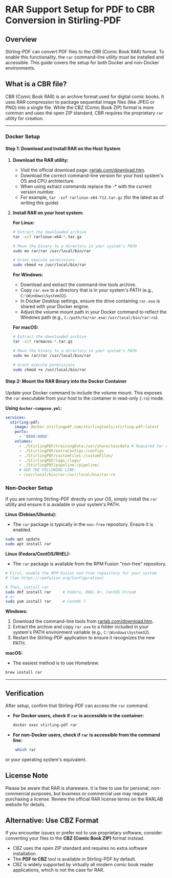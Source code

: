 # RAR Support Setup for PDF to CBR Conversion in Stirling-PDF

## Overview

Stirling-PDF can convert PDF files to the CBR (Comic Book RAR) format. To enable this functionality, the `rar` command-line utility must be installed and accessible. This guide covers the setup for both Docker and non-Docker environments.


## What is a CBR file?

CBR (Comic Book RAR) is an archive format used for digital comic books. It uses RAR compression to package sequential image files (like JPEG or PNG) into a single file. While the CBZ (Comic Book ZIP) format is more common and uses the open ZIP standard, CBR requires the proprietary `rar` utility for creation.

-----

### Docker Setup

#### Step 1: Download and Install RAR on the Host System

1.  **Download the RAR utility:**

    * Visit the official download page: [rarlab.com/download.htm](https://www.rarlab.com/download.htm).
    * Download the correct command-line version for your host system's OS and CPU architecture.
    * When using extract commands replace the -* with the current version number.
    * For example, `tar -xzf rarlinux-x64-712.tar.gz` (for the latest as of writing this guide)

2.  **Install RAR on your host system:**

    **For Linux:**

    ```bash
    # Extract the downloaded archive
    tar -xzf rarlinux-x64-*.tar.gz

    # Move the binary to a directory in your system's PATH
    sudo mv rar/rar /usr/local/bin/rar

    # Grant execute permissions
    sudo chmod +x /usr/local/bin/rar
    ```

    **For Windows:**

    * Download and extract the command-line tools archive.
    * Copy `rar.exe` to a directory that is in your system's PATH (e.g., `C:\Windows\System32`).
    * In Docker Desktop settings, ensure the drive containing `rar.exe` is shared with your Docker engine.
    * Adjust the volume mount path in your Docker command to reflect the Windows path (e.g., `C:/path/to/rar.exe:/usr/local/bin/rar:ro`).

    **For macOS:**

    ```bash
    # Extract the downloaded archive
    tar -xzf rarmacos-*.tar.gz

    # Move the binary to a directory in your system's PATH
    sudo mv rar/rar /usr/local/bin/rar

    # Grant execute permissions
    sudo chmod +x /usr/local/bin/rar
    ```

#### Step 2: Mount the RAR Binary into the Docker Container

Update your Docker command to include the volume mount. This exposes the `rar` executable from your host to the container in read-only (`:ro`) mode.

**Using `docker-compose.yml`:**

```yaml
services:
  stirling-pdf:
    image: docker.stirlingpdf.com/stirlingtools/stirling-pdf:latest
    ports:
      - '8080:8080'
    volumes:
      - ./StirlingPDF/trainingData:/usr/share/tessdata # Required for extra OCR languages
      - ./StirlingPDF/extraConfigs:/configs
      - ./StirlingPDF/customFiles:/customFiles/
      - ./StirlingPDF/logs:/logs/
      - ./StirlingPDF/pipeline:/pipeline/
      # ADD THE FOLLOWING LINE:
      - /usr/local/bin/rar:/usr/local/bin/rar:ro
```

### Non-Docker Setup

If you are running Stirling-PDF directly on your OS, simply install the `rar` utility and ensure it is available in your system's PATH.

**Linux (Debian/Ubuntu):**

* The `rar` package is typically in the `non-free` repository. Ensure it is enabled.

<!-- end list -->

```bash
sudo apt update
sudo apt install rar
```

**Linux (Fedora/CentOS/RHEL):**

* The `rar` package is available from the RPM Fusion "non-free" repository.

<!-- end list -->

```bash
# First, enable the RPM Fusion non-free repository for your system
# (See https://rpmfusion.org/Configuration)

# Then, install rar
sudo dnf install rar     # Fedora, RHEL 8+, CentOS Stream
# or
sudo yum install rar     # CentOS 7
```

**Windows:**

1.  Download the command-line tools from [rarlab.com/download.htm](https://www.rarlab.com/download.htm).
2.  Extract the archive and copy `rar.exe` to a folder included in your system's PATH environment variable (e.g., `C:\Windows\System32`).
3.  Restart the Stirling-PDF application to ensure it recognizes the new PATH.

**macOS:**

* The easiest method is to use Homebrew.

<!-- end list -->

```bash
brew install rar
```

-----

## Verification

After setup, confirm that Stirling-PDF can access the `rar` command.

- **For Docker users, check if `rar` is accessible in the container:**

    ```bash
    docker exec stirling-pdf rar
    ```

- **For non-Docker users, check if `rar` is accessible from the command line:**
    ```bash
     which rar
    ```
or your operating system's equivalent.
## License Note

Please be aware that RAR is shareware. It is free to use for personal, non-commercial purposes, but business or commercial use may require purchasing a license. Review the official RAR license terms on the RARLAB website for details.

## Alternative: Use CBZ Format

If you encounter issues or prefer not to use proprietary software, consider converting your files to the **CBZ (Comic Book ZIP)** format instead.

* CBZ uses the open ZIP standard and requires no extra software installation.
* The **PDF to CBZ** tool is available in Stirling-PDF by default.
* CBZ is widely supported by virtually all modern comic book reader applications, which is not the case for RAR.
